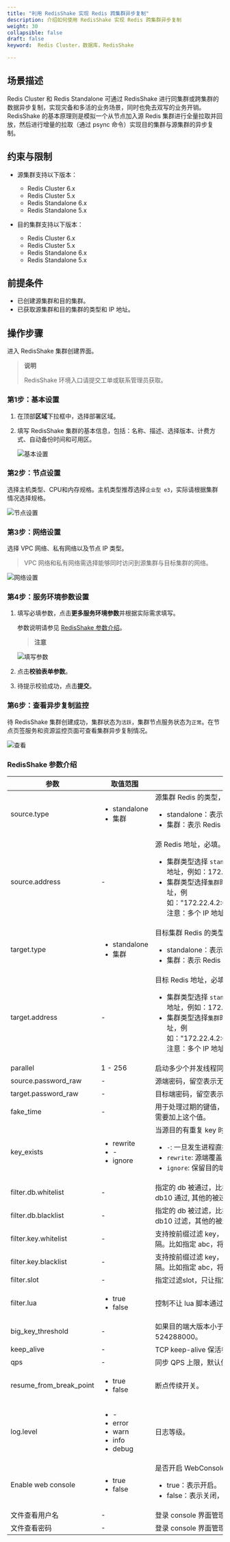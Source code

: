 ```yaml
---
title: "利用 RedisShake 实现 Redis 跨集群异步复制"
description: 介绍如何使用 RedisShake 实现 Redis 跨集群异步复制
weight: 30
collapsible: false
draft: false
keyword:  Redis Cluster，数据库，RedisShake

---
```


## 场景描述

Redis Cluster 和 Redis Standalone 可通过 RedisShake 进行同集群或跨集群的数据异步复制，实现灾备和多活的业务场景，同时也免去双写的业务开销。RedisShake 的基本原理则是模拟一个从节点加入源 Redis 集群进行全量拉取并回放，然后进行增量的拉取（通过 psync 命令）实现目的集群与源集群的异步复制。

## 约束与限制

* 源集群支持以下版本：
  - Redis Cluster 6.x
  - Redis Cluster 5.x
  - Redis Standalone 6.x
  - Redis Standalone 5.x

* 目的集群支持以下版本：
  - Redis Cluster 6.x
  - Redis Cluster 5.x
  - Redis Standalone 6.x
  - Redis Standalone 5.x

## 前提条件

* 已创建源集群和目的集群。
* 已获取源集群和目的集群的类型和 IP 地址。

## 操作步骤

进入 RedisShake 集群创建界面。

>**说明**
>
>RedisShake 环境入口请提交工单或联系管理员获取。

### 第1步：基本设置

1. 在顶部**区域**下拉框中，选择部署区域。

2. 填写 RedisShake 集群的基本信息，包括：名称、描述、选择版本、计费方式、自动备份时间和可用区。

   ![基本设置](../../_images/redisshake_01.png)

### 第2步：节点设置

选择主机类型、CPU和内存规格。主机类型推荐选择`企业型 e3`，实际请根据集群情况选择规格。

![节点设置](../../_images/redisshake_02.png)

### 第3步：网络设置

选择 VPC 网络、私有网络以及节点 IP 类型。

>VPC 网络和私有网络需选择能够同时访问到源集群与目标集群的网络。

![网络设置](../../_images/redisshake_03.png)

### 第4步：服务环境参数设置

1. 填写必填参数，点击**更多服务环境参数**并根据实际需求填写。

   参数说明请参见 [RedisShake 参数介绍](/database/redis_cluster/best-practices/psync_migrate/#redisshake-参数介绍)。

   >**注意**
   >
   >

   ![填写参数](../../_images/redisshake_04.png)

2. 点击**校验表单参数**。

3. 待提示校验成功，点击**提交**。

### 第6步：查看异步复制监控

待 RedisShake 集群创建成功，集群状态为`活跃`，集群节点服务状态为`正常`。在节点页签服务和资源监控页面可查看集群异步复制情况。

![查看](../../_images/redisshake_05.png)

### RedisShake 参数介绍

| 参数                    | 取值范围                                                     | 参数说明                                                     |
| ----------------------- | ------------------------------------------------------------ | ------------------------------------------------------------ |
| source.type             | <ul><li>standalone</li><li>集群</li></ul>                    | 源集群 Redis 的类型，必填。<ul><li>standalone：表示 Redis Standalone 集群</li><li>集群：表示 Redis Cluster 集群</li></ul> |
| source.address          | -                                                            | 源 Redis 地址，必填。<ul><li>集群类型选择 `standalone` 时对应集群地址需填写 VIP 地址，例如：172.22.4.253:6379</li><li>集群类型选择`集群`时对应集群地址需填写所有节点 IP 地址，例如："172.22.4.2:6379;172.22...;172.22.4.7:6379"<br>注意：多个 IP 地址必须加双引号 <code>""</code>。</li></ul> |
| target.type             | <ul><li>standalone</li><li>集群</li></ul>                    | 目标集群 Redis 的类型，必填。<ul><li>standalone：表示 Redis Standalone 集群</li><li>集群：表示 Redis Cluster 集群</li></ul> |
| target.address          | -                                                            | 目标 Redis 地址，必填。<ul><li>集群类型选择 `standalone` 时对应集群地址需填写 VIP 地址，例如：172.22.4.253:6379</li><li>集群类型选择`集群`时对应集群地址需填写所有节点 IP 地址，例如："172.22.4.2:6379;172.22...;172.22.4.7:6379"<br/>注意：多个 IP 地址必须加双引号 <code>""</code>。</li></ul> |
| parallel                | 1 - 256                                                      | 启动多少个并发线程同步一个 RDB 文件，默认值为 32。           |
| source.password_raw     | -                                                            | 源端密码，留空表示无密码。                                   |
| target.password_raw     | -                                                            | 目标端密码，留空表示无密码。                                 |
| fake_time               | -                                                            | 用于处理过期的键值，当迁移两端不一致的时候，目的端需要加上这个值。 |
| key_exists              | <ul><li>rewrite</li><li>-</li><li>ignore</li></ul>           | 当源目的有重复 key 时是否进行覆写。<ul><li>`-`: 一旦发生进程直接退出。</li><li>`rewrite`: 源端覆盖目的端。</li><li>`ignore`: 保留目的端key，忽略源端的同步 key。</li></ul> |
| filter.db.whitelist     | -                                                            | 指定的 db 被通过，比如 0；5；10 将会使 db0，db5，db10 通过, 其他的被过滤。 |
| filter.db.blacklist     | -                                                            | 指定的 db 被过滤，比如 0；5；10 将会使 db0，db5，db10 过滤，其他的被通过。 |
| filter.key.whitelist    | -                                                            | 支持按前缀过滤 key，只让指定前缀的 key 通过，分号分隔。比如指定 abc，将会通过 abc，abc1，abcxxx。 |
| filter.key.blacklist    | -                                                            | 支持按前缀过滤 key，不让指定前缀的 key 通过，分号分隔。比如指定 abc，将会阻塞abc，abc1，abcxxx。 |
| filter.slot             | -                                                            | 指定过滤slot，只让指定的 slot 通过。                         |
| filter.lua              | <ul><li>true</li><li>false</li></ul>                         | 控制不让 lua 脚本通过，true 表示不通过。默认为 false。       |
| big_key_threshold       | -                                                            | 如果目的端大版本小于源端, 也建议设置为1。默认值为524288000。 |
| keep_alive              | -                                                            | TCP keep-alive 保活参数，单位秒，0 表示不启用。              |
| qps                     | -                                                            | 同步 QPS 上限，默认值为 200000。                             |
| resume_from_break_point | <ul><li>true</li><li>false</li></ul>                         | 断点传续开关。                                               |
| log.level               | <ul><li>-</li><li>error</li><li>warn</li><li>info</li><li>debug</li></ul> | 日志等级。                                                   |
| Enable web console      | <ul><li>true</li><li>false</li></ul>                         | 是否开启 WebConsole。<ul><li>true：表示开启。</li><li>false：表示关闭，不会重启 redis。</li></ul> |
| 文件查看用户名          | -                                                            | 登录 console 界面管理员账户。                                |
| 文件查看密码            | -                                                            | 登录 console 界面管理员账户密码。                            |